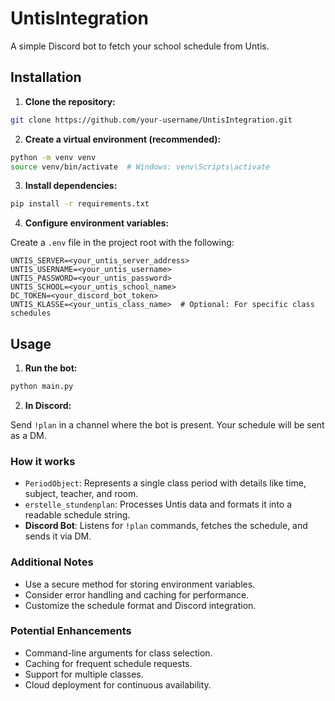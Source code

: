 # UntisIntegration
A simple Discord bot to fetch your school schedule from Untis.

## Installation
1. **Clone the repository:**

```Bash
git clone https://github.com/your-username/UntisIntegration.git
```

2. **Create a virtual environment (recommended):**

```Bash
python -m venv venv
source venv/bin/activate  # Windows: venv\Scripts\activate
```

3. **Install dependencies:**

```Bash
pip install -r requirements.txt
```

4. **Configure environment variables:**

Create a `.env` file in the project root with the following:   
```env
UNTIS_SERVER=<your_untis_server_address>
UNTIS_USERNAME=<your_untis_username>
UNTIS_PASSWORD=<your_untis_password>
UNTIS_SCHOOL=<your_untis_school_name>
DC_TOKEN=<your_discord_bot_token>
UNTIS_KLASSE=<your_untis_class_name>  # Optional: For specific class schedules
```

## Usage
1. **Run the bot:**

```Bash
python main.py
```


2. **In Discord:**

Send `!plan` in a channel where the bot is present. Your schedule will be sent as a DM.

### How it works
- `PeriodObject`: Represents a single class period with details like time, subject, teacher, and room.
- `erstelle_stundenplan`: Processes Untis data and formats it into a readable schedule string.
- **Discord Bot**: Listens for `!plan` commands, fetches the schedule, and sends it via DM.
### Additional Notes
- Use a secure method for storing environment variables.
- Consider error handling and caching for performance.
- Customize the schedule format and Discord integration.
### Potential Enhancements
- Command-line arguments for class selection.
- Caching for frequent schedule requests.
- Support for multiple classes.
- Cloud deployment for continuous availability.
